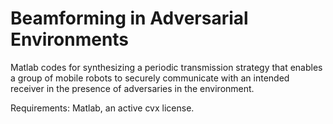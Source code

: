 # Beamforming in Adversarial Environments

Matlab codes for synthesizing a periodic transmission strategy that enables a group of mobile robots to securely communicate with an intended receiver in the presence of adversaries in the environment.

Requirements: Matlab, an active cvx license. 

